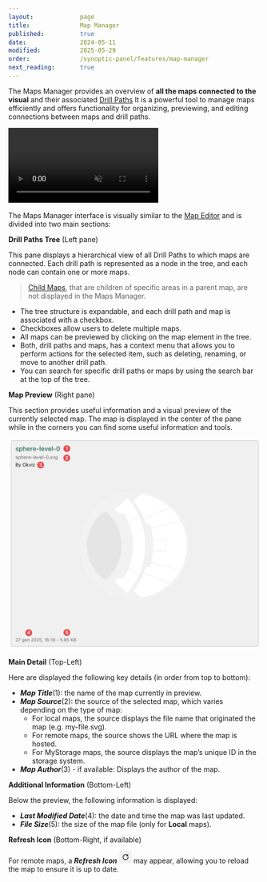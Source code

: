 ```yaml
---
layout:             page
title:              Map Manager
published:          true
date:               2024-05-11
modified:           2025-05-29
order:              /synoptic-panel/features/map-manager
next_reading:       true
---
```


The Maps Manager provides an overview of **all the maps connected to the visual** and their associated [Drill Paths](./drill-mode.md#the-drill-path) It is a powerful tool to manage maps efficiently and offers functionality for organizing, previewing, and editing connections between maps and drill paths.

<video src="./images/map-manager.mp4" autoplay loop muted></video>

The Maps Manager interface is visually similar to the [Map Editor](./map-editor/layout.md) and is divided into two main sections:

**Drill Paths Tree** (Left pane)

This pane displays a hierarchical view of all Drill Paths to which maps are connected. Each drill path is represented as a node in the tree, and each node can contain one or more maps.

> [Child Maps](../concepts/maps/child-maps.md), that are children of specific areas in a parent map, are not displayed in the Maps Manager.

- The tree structure is expandable, and each drill path and map is associated with a checkbox.
- Checkboxes allow users to delete multiple maps.
- All maps can be previewed by clicking on the map element in the tree.
- Both, drill paths and maps, has a context menu that allows you to perform actions for the selected item, such as deleting, renaming, or move to another drill path.
- You can search for specific drill paths or maps  by using the search bar at the top of the tree.

**Map Preview** (Right pane)

This section provides useful information and a visual preview of the currently selected map.
The map is displayed in the center of the pane while in the corners you can find some useful information and tools.

<img src="./images/map-manager-map-preview.png" width="600" class="naked">

**Main Detail** (Top-Left)

Here are displayed the following key details (in order from top to bottom):
- ***Map Title***(1): the name of the map currently in preview.
- ***Map Source***(2): the source of the selected map, which varies depending on the type of map:
	- For local maps, the source displays the file name that originated the map (e.g. my-file.svg).
	- For remote maps, the source shows the URL where the map is hosted.
	- For MyStorage maps, the source displays the map’s unique ID in the storage system.
- ***Map Author***(3) - if available: Displays the author of the map.

**Additional Information** (Bottom-Left)

Below the preview, the following information is displayed:
- ***Last Modified Date***(4): the date and time the map was last updated.
- ***File Size***(5): the size of the map file (only for **Local** maps).

**Refresh Icon** (Bottom-Right, if available)

For remote maps, a ***Refresh Icon*** <img src="images/refresh-icon.png" width="25" class="nomargin"> may appear, allowing you to reload the map to ensure it is up to date.